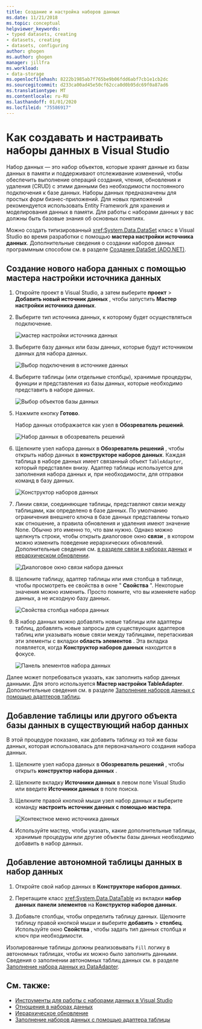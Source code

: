 ```yaml
---
title: Создание и настройка наборов данных
ms.date: 11/21/2018
ms.topic: conceptual
helpviewer_keywords:
- typed datasets, creating
- datasets, creating
- datasets, configuring
author: ghogen
ms.author: ghogen
manager: jillfra
ms.workload:
- data-storage
ms.openlocfilehash: 8222b1985ab7f765be9b06fdd6abf7cb1e1cb2dc
ms.sourcegitcommit: d233ca00ad45e50cf62cca0d0b95dc69f0a87ad6
ms.translationtype: MT
ms.contentlocale: ru-RU
ms.lasthandoff: 01/01/2020
ms.locfileid: "75586917"
---
```

# <a name="how-to-create-and-configure-datasets-in-visual-studio"></a>Как создавать и настраивать наборы данных в Visual Studio

Набор данных — это набор объектов, которые хранят данные из базы данных в памяти и поддерживают отслеживание изменений, чтобы обеспечить выполнение операций создания, чтения, обновления и удаления (CRUD) с этими данными без необходимости постоянного подключения к базе данных. Наборы данных предназначены для простых *форм* бизнес-приложений. Для новых приложений рекомендуется использовать Entity Framework для хранения и моделирования данных в памяти. Для работы с наборами данных у вас должны быть базовые знания об основных понятиях.

Можно создать типизированный <xref:System.Data.DataSet> класс в Visual Studio во время разработки с помощью **мастера настройки источника данных**. Дополнительные сведения о создании наборов данных программным способом см. в разделе [Создание DataSet (ADO.NET)](/dotnet/framework/data/adonet/dataset-datatable-dataview/creating-a-dataset).

## <a name="create-a-new-dataset-by-using-the-data-source-configuration-wizard"></a>Создание нового набора данных с помощью мастера настройки источника данных

1. Откройте проект в Visual Studio, а затем выберите **проект** > **Добавить новый источник данных** , чтобы запустить **Мастер настройки источника данных**.

2. Выберите тип источника данных, к которому будет осуществляться подключение.

     ![мастер настройки источника данных](../data-tools/media/data-source-configuration-wizard.png)

3. Выберите базу данных или базы данных, которые будут источником данных для набора данных.

     ![Выбор подключения в источнике данных](../data-tools/media/data-source-choose-a-connection.png)

4. Выберите таблицы (или отдельные столбцы), хранимые процедуры, функции и представления из базы данных, которые необходимо представить в наборе данных.

     ![Выбор объектов базы данных](../data-tools/media/raddata-chose-objects.png)

5. Нажмите кнопку **Готово**.

   Набор данных отображается как узел в **Обозреватель решений**.

   ![Набор данных в обозреватель решений](../data-tools/media/dataset-in-solution-explorer.png)

6. Щелкните узел набора данных в **Обозреватель решений** , чтобы открыть набор данных в **конструкторе наборов данных**. Каждая таблица в наборе данных имеет связанный объект `TableAdapter`, который представлен внизу. Адаптер таблицы используется для заполнения набора данных и, при необходимости, для отправки команд в базу данных.

   ![Конструктор наборов данных](../data-tools/media/dataset-designer.png)

7. Линии связи, соединяющие таблицы, представляют связи между таблицами, как определено в базе данных. По умолчанию ограничения внешнего ключа в базе данных представлены только как отношение, а правила обновления и удаления имеют значение None. Обычно это именно то, что вам нужно. Однако можно щелкнуть строки, чтобы открыть диалоговое окно **связи** , в котором можно изменить поведение иерархических обновлений. Дополнительные сведения см. [в разделе связи в наборах данных](../data-tools/relationships-in-datasets.md) и [иерархическом обновлении](../data-tools/hierarchical-update.md).

     ![Диалоговое окно связи набора данных](../data-tools/media/raddata-relation-dialog.png)

8. Щелкните таблицу, адаптер таблицы или имя столбца в таблице, чтобы просмотреть ее свойства в окне " **Свойства** ". Некоторые значения можно изменить. Просто помните, что вы изменяете набор данных, а не исходную базу данных.

     ![Свойства столбца набора данных](../data-tools/media/dataset-column-properties.png)

9. В набор данных можно добавлять новые таблицы или адаптеры таблиц, добавлять новые запросы для существующих адаптеров таблиц или указывать новые связи между таблицами, перетаскивая эти элементы с вкладки **область элементов** . Эта вкладка появляется, когда **Конструктор наборов данных** находится в фокусе.

     ![Панель элементов набора данных](../data-tools/media/raddata-dataset-toolbox.png)

Далее может потребоваться указать, как заполнить набор данных данными. Для этого используется **Мастер настройки TableAdapter**. Дополнительные сведения см. в разделе [Заполнение наборов данных с помощью адаптеров таблиц](../data-tools/fill-datasets-by-using-tableadapters.md).

## <a name="add-a-database-table-or-other-object-to-an-existing-dataset"></a>Добавление таблицы или другого объекта базы данных в существующий набор данных

В этой процедуре показано, как добавить таблицу из той же базы данных, которая использовалась для первоначального создания набора данных.

1. Щелкните узел набора данных в **Обозреватель решений** , чтобы открыть **конструктор набора данных** .

2. Щелкните вкладку **Источники данных** в левом поле Visual Studio или введите **Источники данных** в поле поиска.

3. Щелкните правой кнопкой мыши узел набор данных и выберите команду **настроить источник данных с помощью мастера**.

     ![Контекстное меню источника данных](../data-tools/media/data-source-context-menu.png)

4. Используйте мастер, чтобы указать, какие дополнительные таблицы, хранимые процедуры или другие объекты базы данных необходимо добавить в набор данных.

## <a name="add-a-stand-alone-data-table-to-a-dataset"></a>Добавление автономной таблицы данных в набор данных

1. Откройте свой набор данных в **Конструкторе наборов данных**.

2. Перетащите класс <xref:System.Data.DataTable> из вкладки **набор данных** **панели элементов** на **Конструктор наборов данных**.

3. Добавьте столбцы, чтобы определить таблицу данных. Щелкните таблицу правой кнопкой мыши и выберите **добавить** > **столбец**. Используйте окно **Свойства** , чтобы задать тип данных столбца и ключ при необходимости.

Изолированные таблицы должны реализовывать `Fill` логику в автономных таблицах, чтобы их можно было заполнить данными. Сведения о заполнении автономных таблиц данных см. в разделе [Заполнение набора данных из DataAdapter](/dotnet/framework/data/adonet/populating-a-dataset-from-a-dataadapter).

## <a name="see-also"></a>См. также:

- [Инструменты для работы с наборами данных в Visual Studio](../data-tools/dataset-tools-in-visual-studio.md)
- [Отношения в наборах данных](../data-tools/relationships-in-datasets.md)
- [Иерархическое обновление](../data-tools/hierarchical-update.md)
- [Заполнение наборов данных с помощью адаптера таблицы](../data-tools/fill-datasets-by-using-tableadapters.md)

